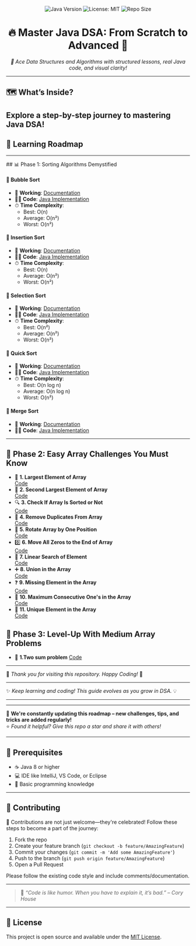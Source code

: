 <p align="center">
  <img src="https://img.shields.io/badge/Java-8%2B-red.svg" alt="Java Version">
  <img src="https://img.shields.io/github/license/vinayakmishra4/DSA-FROM-SCRATCH-TO-ADVANCE" alt="License: MIT">
  <img src="https://img.shields.io/github/repo-size/vinayakmishra4/DSA-FROM-SCRATCH-TO-ADVANCE" alt="Repo Size">
</p>

<h1 align="center">🔥 Master Java DSA: From Scratch to Advanced 🚀</h1>
<p align="center"><em>🧠 Ace Data Structures and Algorithms with structured lessons, real Java code, and visual clarity!</em></p>

---
## 🗺️ What’s Inside?
Explore a step-by-step journey to mastering Java DSA!
---

## 🧭 Learning Roadmap

<hr>
## 📊 Phase 1: Sorting Algorithms Demystified

#### 🫧 Bubble Sort
- 📖 **Working**: [Documentation](https://github.com/vinayakmishra4/DSA-FROM-SCRATCH-TO-ADVANCE/blob/main/Sort-Algo/Bubble_Sort.txt)
- 🧑‍💻 **Code**: [Java Implementation](https://github.com/vinayakmishra4/DSA-FROM-SCRATCH-TO-ADVANCE/blob/main/Sort-Algo/Bubble_Sort.java)
- ⏱ **Time Complexity**:
  - Best: O(n)
  - Average: O(n²)
  - Worst: O(n²)

#### 🫧 Insertion Sort
- 📖 **Working**: [Documentation](https://github.com/vinayakmishra4/DSA-FROM-SCRATCH-TO-ADVANCE/blob/main/Sort-Algo/Insertion_Sort.txt)
- 🧑‍💻 **Code**: [Java Implementation](https://github.com/vinayakmishra4/DSA-FROM-SCRATCH-TO-ADVANCE/blob/main/Sort-Algo/Insertion_Sort.java)
- ⏱ **Time Complexity**:
  - Best: O(n)
  - Average: O(n²)
  - Worst: O(n²)

#### 🫧 Selection Sort
- 📖 **Working**: [Documentation](https://github.com/vinayakmishra4/DSA-FROM-SCRATCH-TO-ADVANCE/blob/main/Sort-Algo/Selection_Sort.txt)
- 🧑‍💻 **Code**: [Java Implementation](https://github.com/vinayakmishra4/DSA-FROM-SCRATCH-TO-ADVANCE/blob/main/Sort-Algo/Selection.java)
- ⏱ **Time Complexity**:
  - Best: O(n²)
  - Average: O(n²)
  - Worst: O(n²)

#### 🫧 Quick Sort
- 📖 **Working**: [Documentation](https://github.com/vinayakmishra4/DSA-FROM-SCRATCH-TO-ADVANCE/blob/main/Sort-Algo/Quick_Sort.txt)
- 🧑‍💻 **Code**: [Java Implementation](https://github.com/vinayakmishra4/DSA-FROM-SCRATCH-TO-ADVANCE/blob/main/Sort-Algo/Quick_Sort.java)
- ⏱ **Time Complexity**:
  - Best: O(n log n)
  - Average: O(n log n)
  - Worst: O(n²)

#### 🫧 Merge Sort
- 📖 **Working**: [Documentation](https://github.com/vinayakmishra4/DSA-FROM-SCRATCH-TO-ADVANCE/blob/main/Sort-Algo/Merge_sort.txt)
- 🧑‍💻 **Code**: [Java Implementation](https://github.com/vinayakmishra4/DSA-FROM-SCRATCH-TO-ADVANCE/blob/main/Sort-Algo/Merge_sort.java)

<hr>

## 🔢 Phase 2: Easy Array Challenges You Must Know

- 🔢 **1. Largest Element of Array**  
  [Code](https://github.com/vinayakmishra4/DSA-FROM-SCRATCH-TO-ADVANCE/blob/main/Easy-Array/Maxout.java)
- 🔢 **2. Second Largest Element of Array**  
  [Code](https://github.com/vinayakmishra4/DSA-FROM-SCRATCH-TO-ADVANCE/blob/main/Easy-Array/SecondMaxout.java)
- 🔍 **3. Check If Array Is Sorted or Not**  
  [Code](https://github.com/vinayakmishra4/DSA-FROM-SCRATCH-TO-ADVANCE/blob/main/Easy-Array/Sortedornot)
- 🧹 **4. Remove Duplicates From Array**  
  [Code](https://github.com/vinayakmishra4/DSA-FROM-SCRATCH-TO-ADVANCE/blob/main/Easy-Array/Remove.java)
- 🔁 **5. Rotate Array by One Position**  
  [Code](https://github.com/vinayakmishra4/DSA-FROM-SCRATCH-TO-ADVANCE/blob/main/Easy-Array/RotateLeft.java)
- 0️⃣ **6. Move All Zeros to the End of Array**  
  [Code](https://github.com/vinayakmishra4/DSA-FROM-SCRATCH-TO-ADVANCE/blob/main/Easy-Array/Move0.java)
- 🔎 **7. Linear Search of Element**  
  [Code](https://github.com/vinayakmishra4/DSA-FROM-SCRATCH-TO-ADVANCE/blob/main/Easy-Array/Linear.java)
- ➕ **8. Union in the Array**  
  [Code](https://github.com/vinayakmishra4/DSA-FROM-SCRATCH-TO-ADVANCE/blob/main/Easy-Array/Union.java)
- ❓ **9. Missing Element in the Array**  
  [Code](https://github.com/vinayakmishra4/DSA-FROM-SCRATCH-TO-ADVANCE/blob/main/Easy-Array/Missing.java)
- 🔢 **10. Maximum Consecutive One's in the Array**  
  [Code](https://github.com/vinayakmishra4/DSA-FROM-SCRATCH-TO-ADVANCE/blob/main/Easy-Array/maxConsecBits.java)
- 🧩 **11. Unique Element in the Array**  
  [Code](https://github.com/vinayakmishra4/DSA-FROM-SCRATCH-TO-ADVANCE/blob/main/Easy-Array/Uniquele.java)

## 🧠 Phase 3: Level-Up With Medium Array Problems

- 🔢 **1.Two sum problem**
    [Code](https://github.com/vinayakmishra4/DSA-FROM-SCRATCH-TO-ADVANCE/blob/main/Medium-Array/Twosum.java)

---

🌟 *Thank you for visiting this repository. Happy Coding!* 🚀

---

✨ *Keep learning and coding! This guide evolves as you grow in DSA.* 💡

---

---

🚨 **We're constantly updating this roadmap – new challenges, tips, and tricks are added regularly!**  
⭐ *Found it helpful? Give this repo a star and share it with others!*

---

## 🔧 Prerequisites
- ☕ Java 8 or higher
- 💻 IDE like IntelliJ, VS Code, or Eclipse
- 👶 Basic programming knowledge

---

## 🤝 Contributing

🙌 Contributions are not just welcome—they're celebrated!
Follow these steps to become a part of the journey:

1. Fork the repo
2. Create your feature branch (`git checkout -b feature/AmazingFeature`)
3. Commit your changes (`git commit -m 'Add some AmazingFeature'`)
4. Push to the branch (`git push origin feature/AmazingFeature`)
5. Open a Pull Request

Please follow the existing code style and include comments/documentation.

---

> 💬 *“Code is like humor. When you have to explain it, it’s bad.” – Cory House*

---

## 📄 License
This project is open source and available under the [MIT License](LICENSE).
